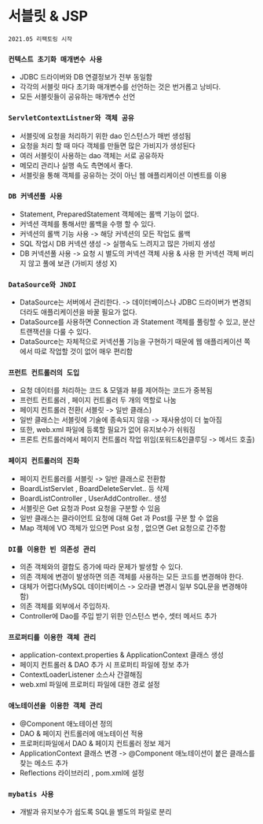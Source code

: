 # 서블릿 & JSP

`2021.05 리팩토링 시작`

### `컨텍스트 초기화 매개변수 사용`
- JDBC 드라이버와 DB 연결정보가 전부 동일함
- 각각의 서블릿 마다 초기화 매개변수를 선언하는 것은 번거롭고 낭비다.
- 모든 서블릿들이 공유하는 매개변수 선언

### `ServletContextListner와 객체 공유`
- 서블릿에 요청을 처리하기 위한 dao 인스턴스가 매번 생성됨
- 요청을 처리 할 때 마다 객체를 만들면 많은 가비지가 생성된다
- 여러 서블릿이 사용하는 dao 객체는 서로 공유하자
- 메모리 관리나 실행 속도 측면에서 좋다.
- 서블릿을 통해 객체를 공유하는 것이 아닌 웹 애플리케이션 이벤트를 이용

### `DB 커넥션풀 사용`
- Statement, PreparedStatement 객체에는 롤백 기능이 없다.
- 커넥션 객체를 통해서만 롤백을 수행 할 수 있다.
- 커넥션의 롤백 기능 사용 -> 해당 커넥션의 모든 작업도 롤백
- SQL 작업시 DB 커넥션 생성 -> 실행속도 느려지고 많은 가비지 생성
- DB 커넥션풀 사용 -> 요청 시 별도의 커넥션 객체 사용 & 사용 한 커넥션 객체 버리지 않고 풀에 보관 (가비지 생성 X) 

### `DataSource와 JNDI`
- DataSource는 서버에서 관리한다. -> 데이터베이스나 JDBC
드라이버가 변경되더라도 애플리케이션을 바꿀 필요가 없다.
- DataSource를 사용하면 Connection 과 Statement 객체를
풀링할 수 있고, 분산 트랜잭션을 다룰 수 있다.
- DataSource는 자체적으로 커넥션풀 기능을 구현하기 때문에
웹 애플리케이션 쪽에서 따로 작업할 것이 없어 매우 편리함


### `프런트 컨트롤러의 도입`
- 요청 데이터를 처리하는 코드 & 모델과 뷰를 제어하는 코드가 중복됨
- 프런트 컨트롤러 , 페이지 컨트롤러 두 개의 역할로 나눔
- 페이지 컨트롤러 전환( 서블릿 -> 일반 클래스)
- 일반 클래스는 서블릿에 기술에 종속되지 않음 -> 재사용성이 더 높아짐
- 또한, web.xml 파일에 등록할 필요가 없어 유지보수가 쉬워짐
- 프론트 컨트롤러에서 페이지 컨트롤러 작업 위임(포워드&인클루딩 -> 메서드 호출)

### `페이지 컨트롤러의 진화`

- 페이지 컨트롤러를 서블릿 -> 일반 클래스로 전환함
- BoardListServlet , BoardDeleteServlet.. 등 삭제
- BoardListController , UserAddController..  생성
- 서블릿은 Get 요청과 Post 요청을 구분할 수 있음
- 일반 클래스는 클라이언트 요청에 대해 Get 과 Post를 구분 할 수 없음
- Map 객체에 VO 객체가 있으면 Post 요청 , 없으면 Get 요청으로 간주함

### `DI를 이용한 빈 의존성 관리`
- 의존 객체와의 결합도 증가에 따라 문제가 발생할 수 있다.
- 의존 객체에 변경이 발생하면 의존 객체를 사용하는 모든 코드를 변경해야 한다.
- 대체가 어렵다(MySQL 데이터베이스 -> 오라클 변경시 일부 SQL문을 변경해야함)
- 의존 객체를 외부에서 주입하자.
- Controller에 Dao를 주입 받기 위한 인스턴스 변수, 셋터 메서드 추가

### `프로퍼티를 이용한 객체 관리`
- application-context.properties & ApplicationContext 클래스 생성
- 페이지 컨트롤러 & DAO 추가 시 프로퍼티 파일에 정보 추가
- ContextLoaderListener 소스사 간결해짐
- web.xml 파일에 프로퍼티 파일에 대한 경로 설정

### `애노테이션을 이용한 객체 관리`
- @Component 애노테이션 정의
- DAO & 페이지 컨트롤러에 애노테이션 적용 
- 프로퍼티파일에서 DAO & 페이지 컨트롤러 정보 제거
- ApplicationContext 클래스 변경 -> @Component 애노테이션이 붙은 클래스를 찾는 메소드 추가
- Reflections 라이브러리 , pom.xml에 설정

### `mybatis 사용`
- 개발과 유지보수가 쉽도록 SQL을 별도의 파일로 분리
